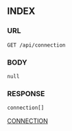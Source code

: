
## INDEX

### URL

```
GET /api/connection
```


### BODY

`null`


### RESPONSE

```typescript
connection[]
```

[CONNECTION](./def/connection.md)
